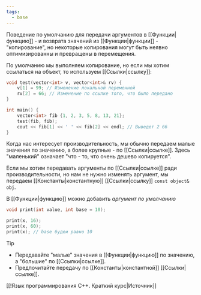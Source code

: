 ```yaml
---
tags:
  - base
---
```

Поведение по умолчанию для передачи аргументов в [[Функции|функцию]] - и возврата значений из [[Функции|функции]] - "копирование", но некоторые копирования могут быть неявно оптимизированны и превращены в перемещения.

По умолчанию мы выполняем копирование, но если мы хотим ссылаться на объект, то используем [[Ссылки|ссылку]]: 

```cpp
void test(vector<int> v, vector<int>& rv) {
	v[1] = 99; // Изменение локальной переменной
	rv[2] = 66; // Изменение по ссылке того, что было передано
}

int main() {
	vector<int> fib {1, 2, 3, 5, 8, 13, 21};
	test(fib, fib);
	cout << fib[1] << ' ' << fib[2] << endl; // Выведет 2 66
}
```

Когда нас интересует производительность, мы обычно передаем малые значения по значению, а более крупные - по [[Ссылки|ссылке]]. Здесь "маленький" означает "что - то, что очень дешево копируется".

Если мы хотим передавать аргументы по [[Ссылки|ссылке]] ради производительности, но нам не нужно изменять аргумент, мы передаем [[Константы|константную]] [[Ссылки|ссылку]] `const object& obj`. 

В [[Функции|функцию]] можно добавить *аргумент по умолчанию*

```cpp
void print(int value, int base = 10);

print(x, 16);
print(x, 60);
print(x); // base будеи равно 10
```

> [!tip]
> - Передавайте "малые" значения в [[Функции|функцию]] по значению, а "большие" по [[Ссылки|ссылке]].
> - Предпочитайте передачу по [[Константы|константной]] [[Ссылки|ссылке]].

[[!Язык программирования C++. Краткий курс|Источник]]

